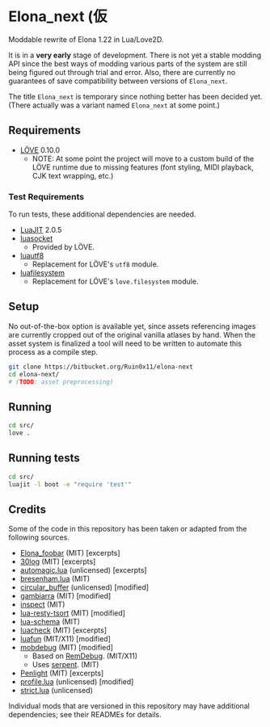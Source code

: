 # Elona_next (仮
Moddable rewrite of Elona 1.22 in Lua/Love2D.

It is in a **very early** stage of development. There is not yet a stable modding API since the best ways of modding various parts of the system are still being figured out through trial and error. Also, there are currently no guarantees of save compatibility between versions of `Elona_next`.

The title `Elona_next` is temporary since nothing better has been decided yet. (There actually was a variant named `Elona_next` at some point.)

## Requirements
- [LÖVE](https://love2d.org) 0.10.0
    + NOTE: At some point the project will move to a custom build of the LÖVE runtime due to missing features (font styling, MIDI playback, CJK text wrapping, etc.)

### Test Requirements
To run tests, these additional dependencies are needed.

- [LuaJIT](http://luajit.org) 2.0.5
- [luasocket]()
    + Provided by LÖVE.
- [luautf8](https://github.com/starwing/luautf8)
    + Replacement for LÖVE's `utf8` module.
- [luafilesystem](https://keplerproject.github.io/luafilesystem)
    + Replacement for LÖVE's `love.filesystem` module.

## Setup
No out-of-the-box option is available yet, since assets referencing images are currently cropped out of the original vanilla atlases by hand. When the asset system is finalized a tool will need to be written to automate this process as a compile step.

```bash
git clone https://bitbucket.org/Ruin0x11/elona-next
cd elona-next/
# (TODO: asset preprocessing)
```

## Running

```bash
cd src/
love .
```

## Running tests

```bash
cd src/
luajit -l boot -e "require 'test'"
```

## Credits
Some of the code in this repository has been taken or adapted from the following sources.

- [Elona_foobar](https://github.com/ElonaFoobar/ElonaFoobar) (MIT) [excerpts]
- [30log](https://github.com/Yonaba/30log) (MIT) [excerpts]
- [automagic.lua](http://lua-users.org/wiki/AutomagicTables) (unlicensed) [excerpts]
- [bresenham.lua](https://github.com/kikito/bresenham.lua) (MIT)
- [circular_buffer](https://gist.github.com/johndgiese/3e1c6d6e0535d4536692) (unlicensed) [modified]
- [gambiarra](https://bitbucket.org/zserge/gambiarra) (MIT) [modified]
- [inspect](https://github.com/kikito/inspect.lua) (MIT)
- [lua-resty-tsort](https://github.com/bungle/lua-resty-tsort) (MIT) [modified]
- [lua-schema](https://github.com/sschoener/lua-schema) (MIT)
- [luacheck](https://github.com/mpeterv/luacheck) (MIT) [excerpts]
- [luafun](https://github.com/luafun/luafun) (MIT/X11) [modified]
- [mobdebug](https://github.com/pkulchenko/MobDebug) (MIT) [modified]
    + Based on [RemDebug](https://web.archive.org/web/20140928055353/http://www.keplerproject.org/remdebug). (MIT/X11)
    + Uses [serpent](https://github.com/pkulchenko/serpent). (MIT)
- [Penlight](https://github.com/stevedonovan/Penlight) (MIT) [excerpts]
- [profile.lua](https://bitbucket.org/itraykov/profile.lua) (unlicensed) [modified]
- [strict.lua](http://lua-users.org/lists/lua-l/2005-08/msg00737.html) (unlicensed)

Individual mods that are versioned in this repository may have additional dependencies; see their READMEs for details.
